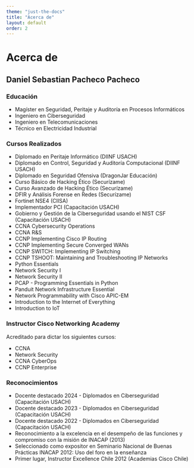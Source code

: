 ```yaml
---
theme: "just-the-docs"
title: "Acerca de"
layout: default
order: 2
---
```

# Acerca de

## Daniel Sebastian Pacheco Pacheco

### Educación
- Magíster en Seguridad, Peritaje y Auditoría en Procesos Informáticos
- Ingeniero en Ciberseguridad
- Ingeniero en Telecomunicaciones
- Técnico en Electricidad Industrial

### Cursos Realizados
- Diplomado en Peritaje Informático (DIINF USACH)
- Diplomado en Control, Seguridad y Auditoría Computacional (DIINF USACH)
- Diplomado en Seguridad Ofensiva (DragonJar Educación)
- Curso Básico de Hacking Ético (Securízame)
- Curso Avanzado de Hacking Ético (Securízame)
- DFIR y Análisis Forense en Redes (Securízame)
- Fortinet NSE4 (CIISA)
- Implementador PCI (Capacitación USACH)
- Gobierno y Gestión de la Ciberseguridad usando el NIST CSF (Capacitación USACH)
- CCNA Cybersecurity Operations
- CCNA R&S
- CCNP Implementing Cisco IP Routing
- CCNP Implementing Secure Converged WANs
- CCNP SWITCH: Implementing IP Switching
- CCNP TSHOOT: Maintaining and Troubleshooting IP Networks
- Python Essentials
- Network Security I
- Network Security II
- PCAP - Programming Essentials in Python
- Panduit Network Infrastructure Essential
- Network Programmability with Cisco APIC-EM
- Introduction to the Internet of Everything
- Introduction to IoT

### Instructor Cisco Networking Academy
Acreditado para dictar los siguientes cursos:
- CCNA
- Network Security
- CCNA CyberOps
- CCNP Enterprise
  
### Reconocimientos
- Docente destacado 2024 - Diplomados en Ciberseguridad (Capacitación USACH)
- Docente destacado 2023 - Diplomados en Ciberseguridad (Capacitación USACH)
- Docente destacado 2022 - Diplomados en Ciberseguridad (Capacitación USACH)
- Reconocimiento a la excelencia en el desempeño de las funciones y compromiso con la misión de INACAP (2013)
- Seleccionado como expositor en Seminario Nacional de Buenas Prácticas INACAP 2012: Uso del foro en la enseñanza
- Primer lugar, Instructor Excellence Chile 2012 (Academias Cisco Chile)
